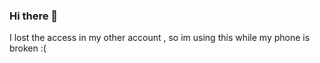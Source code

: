 ### Hi there 👋

I lost the access in my other account , so im using this while my phone is broken :(
